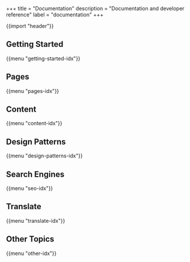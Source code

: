 +++
title = "Documentation"
description = "Documentation and developer reference"
label = "documentation"
+++

{{import "header"}}

## Getting Started

{{menu "getting-started-idx"}}

## Pages

{{menu "pages-idx"}}

## Content

{{menu "content-idx"}}

## Design Patterns

{{menu "design-patterns-idx"}}

## Search Engines

{{menu "seo-idx"}}

## Translate

{{menu "translate-idx"}}

## Other Topics

{{menu "other-idx"}}
